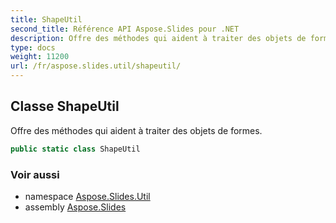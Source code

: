 ```yaml
---
title: ShapeUtil
second_title: Référence API Aspose.Slides pour .NET
description: Offre des méthodes qui aident à traiter des objets de formes.
type: docs
weight: 11200
url: /fr/aspose.slides.util/shapeutil/
---
```


## Classe ShapeUtil

Offre des méthodes qui aident à traiter des objets de formes.

```csharp
public static class ShapeUtil
```

### Voir aussi

* namespace [Aspose.Slides.Util](../../aspose.slides.util)
* assembly [Aspose.Slides](../../)

<!-- NE PAS MODIFIER : généré par xmldocmd pour Aspose.Slides.dll -->